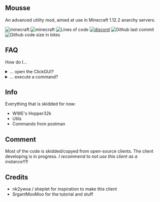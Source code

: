 ## Mousse
An advanced utility mod, aimed at use in Minecraft 1.12.2 anarchy servers.

![minecraft](https://img.shields.io/badge/Minecraft-1.12.2-blue)
![minecraft](https://img.shields.io/badge/Keybind-none-pink)
![Lines of code](https://img.shields.io/tokei/lines/github/Snoworange420/Mousse?color=lightcoral&label=Lines%20of%20code)
[![discord](https://img.shields.io/badge/Discord-Invite-8080c0)](https://discord.gg/Xp4ZZy9Ah3)
![Github last commit]("https://img.shields.io/github/last-commit/Snoworange420/Mousse")
![Github code size in bites]("https://img.shields.io/github/languages/code-size/Snoworange420/Mousse")

## FAQ

How do I...

<details>
  <summary>... open the ClickGUI?</summary>

> The default keybind is not set. You can set the keybind in the Minecraft ingame keybind setting menu.

</details>

<details>
  <summary>... execute a command?</summary>

> Use the ingame chat with the prefix `&`.

</details>

## Info
Everything that is skidded for now:
- WWE's Hopper32k
- Utils
- Commands from postman

## Comment
Most of the code is skidded/copyed from open-source clients. The client developing is in progress.
*I recommend to not use this client as a instance!!1!*

## Credits
- nk2ywsa / sheplet for inspiration to make this client
- SrgantMooMoo for the tutorial and stuff
